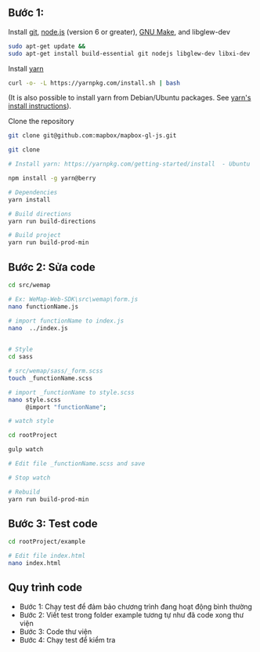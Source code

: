 ## Bước 1:

Install [git](https://git-scm.com/), [node.js](https://nodejs.org/) (version 6 or greater), [GNU Make](http://www.gnu.org/software/make/), and libglew-dev
```bash
sudo apt-get update &&
sudo apt-get install build-essential git nodejs libglew-dev libxi-dev
```

Install [yarn](https://yarnpkg.com/en/docs/install#linux-tab)
```bash
curl -o- -L https://yarnpkg.com/install.sh | bash
```
(It is also possible to install yarn from Debian/Ubuntu packages. See [yarn's install instructions](https://yarnpkg.com/en/docs/install#linux-tab)).


Clone the repository
```bash
git clone git@github.com:mapbox/mapbox-gl-js.git
```

```bash
git clone 

# Install yarn: https://yarnpkg.com/getting-started/install  - Ubuntu

npm install -g yarn@berry

# Dependencies
yarn install

# Build directions
yarn run build-directions

# Build project
yarn run build-prod-min

```

## Bước 2: Sửa code
```bash
cd src/wemap

# Ex: WeMap-Web-SDK\src\wemap\form.js
nano functionName.js

# import functionName to index.js
nano  ../index.js
    

# Style
cd sass

# src/wemap/sass/_form.scss
touch _functionName.scss

# import _functionName to style.scss
nano style.scss
     @import "functionName";

# watch style

cd rootProject

gulp watch

# Edit file _functionName.scss and save

# Stop watch 

# Rebuild
yarn run build-prod-min

```

## Bước 3: Test code
```bash
cd rootProject/example

# Edit file index.html
nano index.html

```


## Quy trình code
- Bước 1: Chạy test để đảm bảo chương trình đang hoạt động bình thường
- Bước 2: Viết test trong folder example tương tự như đã code xong thư viện
- Bước 3: Code thư viện
- Bước 4: Chạy test để kiểm tra
